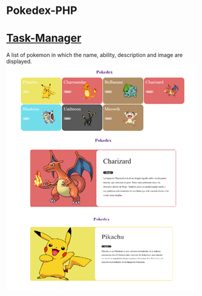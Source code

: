 # Pokedex-PHP
# [Task-Manager](https://agenda-3c731.web.app/)
A list of pokemon in which the name, ability, description and image are displayed.
![Pokedex-PHP](screenshot.png)
